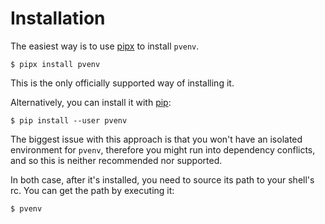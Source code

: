 # Installation

The easiest way is to use [pipx] to install `pvenv`.

```console
$ pipx install pvenv
```

This is the only officially supported way of installing it.

Alternatively, you can install it with [pip]:

```console
$ pip install --user pvenv
```

The biggest issue with this approach is that you won't have an isolated
environment for `pvenv`, therefore you might run into dependency
conflicts, and so this is neither recommended nor supported.

In both case, after it's installed, you need to source its path to your shell's rc.
You can get the path by executing it:

```console
$ pvenv
```

[pip]: https://pip.pypa.io/en/stable/
[pipx]: https://pypa.github.io/pipx/
[pyenv]: https://github.com/pyenv/pyenv
